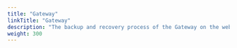 ```yaml
---
title: "Gateway"
linkTitle: "Gateway"
description: "The backup and recovery process of the Gateway on the web application server."
weight: 300
---
```

